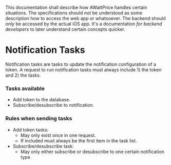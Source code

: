 This documentation shall describe how AWattPrice handles certain situations. The specifications should *not* be understood as some description how to access the web app or whatsoever. The backend should *only* be accessed by the actual iOS app. It's a documentation *for backend developers* to later understand certain concepts quicker.

# **Notification Tasks**

Notification tasks are tasks to update the notification configuration of a token. A request to run notification tasks must always include 1) the token and 2) the tasks.

### Tasks available

- Add token to the database.
- Subscribe/desubscribe to notification.

### Rules when sending tasks

- Add token tasks:
  - May only exist once in one request.
  - If included must always be the first item in the task list.
- Subscribe/desubscribe task:
  - May only either subscribe or desubscribe to one certain notification type
